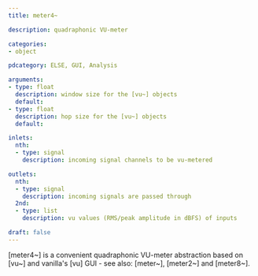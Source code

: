 ```yaml
---
title: meter4~

description: quadraphonic VU-meter

categories:
- object

pdcategory: ELSE, GUI, Analysis

arguments:
- type: float
  description: window size for the [vu~] objects
  default:
- type: float
  description: hop size for the [vu~] objects
  default:

inlets:
  nth:
  - type: signal
    description: incoming signal channels to be vu-metered

outlets:
  nth:
  - type: signal
    description: incoming signals are passed through
  2nd:
  - type: list
    description: vu values (RMS/peak amplitude in dBFS) of inputs

draft: false
---
```


[meter4~] is a convenient quadraphonic VU-meter abstraction based on [vu~] and vanilla's [vu] GUI - see also: [meter~], [meter2~] and [meter8~].
